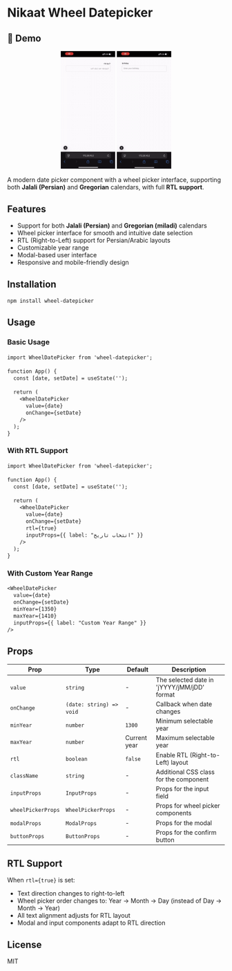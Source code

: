 # Nikaat Wheel Datepicker

## 🎥 Demo

<div align="center">
  <img src="./assets/jalali-demo.gif" alt="Jalali Calendar Demo" width="25%" />
  <img src="./assets/miladi-demo.gif" alt="Gregorian(miladi) Calendar Demo" width="25%" />
</div>

A modern date picker component with a wheel picker interface, supporting both **Jalali (Persian)** and **Gregorian** calendars, with full **RTL support**.

## Features

- Support for both **Jalali (Persian)** and **Gregorian (miladi)** calendars
- Wheel picker interface for smooth and intuitive date selection
- RTL (Right-to-Left) support for Persian/Arabic layouts
- Customizable year range
- Modal-based user interface
- Responsive and mobile-friendly design

## Installation

```bash
npm install wheel-datepicker
```

## Usage

### Basic Usage

```tsx
import WheelDatePicker from 'wheel-datepicker';

function App() {
  const [date, setDate] = useState('');

  return (
    <WheelDatePicker
      value={date}
      onChange={setDate}
    />
  );
}
```

### With RTL Support

```tsx
import WheelDatePicker from 'wheel-datepicker';

function App() {
  const [date, setDate] = useState('');

  return (
    <WheelDatePicker
      value={date}
      onChange={setDate}
      rtl={true}
      inputProps={{ label: "انتخاب تاریخ" }}
    />
  );
}
```

### With Custom Year Range

```tsx
<WheelDatePicker
  value={date}
  onChange={setDate}
  minYear={1350}
  maxYear={1410}
  inputProps={{ label: "Custom Year Range" }}
/>
```

## Props

| Prop | Type | Default | Description |
|------|------|---------|-------------|
| `value` | `string` | - | The selected date in 'jYYYY/jMM/jDD' format |
| `onChange` | `(date: string) => void` | - | Callback when date changes |
| `minYear` | `number` | `1300` | Minimum selectable year |
| `maxYear` | `number` | Current year | Maximum selectable year |
| `rtl` | `boolean` | `false` | Enable RTL (Right-to-Left) layout |
| `className` | `string` | - | Additional CSS class for the component |
| `inputProps` | `InputProps` | - | Props for the input field |
| `wheelPickerProps` | `WheelPickerProps` | - | Props for wheel picker components |
| `modalProps` | `ModalProps` | - | Props for the modal |
| `buttonProps` | `ButtonProps` | - | Props for the confirm button |

## RTL Support

When `rtl={true}` is set:

- Text direction changes to right-to-left
- Wheel picker order changes to: Year → Month → Day (instead of Day → Month → Year)
- All text alignment adjusts for RTL layout
- Modal and input components adapt to RTL direction

## License

MIT
